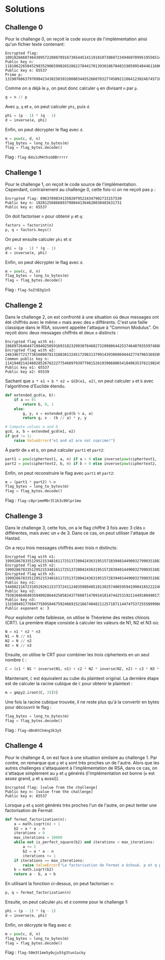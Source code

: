 # Solutions

## Challenge 0

Pour le challenge 0, on reçoit le code source de l'implémentation ainsi qu'un fichier texte contenant:

```text
Encrypted flag: 109182686074643895722088709167365445141191810738607234946970995195565143126326639298491559811626362620220483542471203258202228523397762222029355647206906381060208234693414092826600022194387688047152133633811429546736922384247476585392163233601397539732454039673206946596526550154189673354003367398347349634094
Public key n: 118106226504529835290659902652862270441701393010670403198509548446116062754784895631742671553891360108121798535929655210243116833524376067469193671542849954883259855044690013131911919692051474090274864465256877576012025608338155331729238496718446874151099007504701896133602255803379182471499683549826883906919
Public key e: 65537
Prime p: 13190768637976984234302503932008034455266070327745092110641230246745710909943443108764691767934840058779236981577713301202898617832514492510549730373739809
```

Comme on a déjà le `p`, on peut donc calculer `q` en divisant `n` par `p`.

```python
q = n // p
```

Avec `p`, `q` et `e`, on peut calculer `phi`, puis `d`.

```python
phi = (p - 1) * (q - 1)
d = inverse(e, phi)
```

Enfin, on peut décrypter le flag avec `d`.

```python
m = pow(c, d, n)
flag_bytes = long_to_bytes(m)
flag = flag_bytes.decode()
```

Flag : `flag-B4s1cM4thsG0Brrrrr`

## Challenge 1

Pour le challenge 1, on reçoit le code source de l'implémentation. Cependant, contrairement au challenge 0, cette fois-ci on ne reçoit pas `p` :

```text
Encrypted flag: 8963789834135020795224347902733157530
Public key n: 102812568668937980441364628030483631731
Public key e: 65537
```

On doit factoriser `n` pour obtenir `p` et `q`:

```python
factors = factorint(n)
p, q = factors.keys()
```

On peut ensuite calculer `phi` et `d`:

```python
phi = (p - 1) * (q - 1)
d = inverse(e, phi)
```

Enfin, on peut décrypter le flag avec `d`.

```python
m = pow(c, d, n)
flag_bytes = long_to_bytes(m)
flag = flag_bytes.decode()
```

Flag : `flag-5oItB3g1n5`

## Challenge 2

Dans le challenge 2, on est confronté à une situation où deux messages ont été chiffrés avec le même `n` mais avec des `e` différents. C'est une faille classique dans le RSA, souvent appelée l'attaque à "Common Modulus". On reçoit donc deux messages chiffrés et deux `e` distincts :

```text
Encrypted flag with e1: 28689726464471984025059169318232993078460273209886442537464870355974888638991579001316909915559847253642039942889027715458785887921890991685913066623858066692141396439551507135272690248388212221527918351696136808930939577385332643551868515367824945746400992597126260275260567739704458504887250100888625810473
Encrypted flag with e2: 24634677217736560807813188301324517298313799143930696944427747965369289033302366913857008167212275254432873019849491141635221114106968228983207351990636024265662263907972116273086083369173798015942155844255927609366141240071769784268644137652683967545087600740334041265826459874456456744259034149466527145714
Common public key n: 114194021424602852676222775460979397798152619390680654104963537621902451831836470362082297540629391019670245824664746208852579273180992066701163543676800651644862472034165286115837997798371540779457218633396524675029078054172857587631842213823984073019202305126609289686879378066041784553293227296464240835267
Public key e1: 65537
Public key e2: 65539
```

Sachant que `a * e1 + b * e2 = GCD(e1, e2)`, on peut calculer `a` et `b` avec l'algorithme d'Euclide étendu.

```python
def extended_gcd(a, b):
    if a == 0:
        return b, 0, 1
    else:
        g, y, x = extended_gcd(b % a, a)
        return g, x - (b // a) * y, y

# Compute values a and b
gcd, a, b = extended_gcd(e1, e2)
if gcd != 1:
    raise ValueError("e1 and e2 are not coprime!")
```

À partir de `a` et `b`, on peut calculer `part1` et `part2`:

```python
part1 = pow(ciphertext1, a, n) if a > 0 else inverse(pow(ciphertext1, -a, n), n)
part2 = pow(ciphertext2, b, n) if b > 0 else inverse(pow(ciphertext2, -b, n), n)
```

Enfin, on peut reconstruire le flag avec `part1` et `part2`:

```python
m = (part1 * part2) % n
flag_bytes = long_to_bytes(m)
flag = flag_bytes.decode()
```

Flag : `flag-c0primeM0r3l1k3c00lpr1me`

## Challenge 3

Dans le challenge 3, cette fois, on a le flag chiffré 3 fois avec 3 clés `n` différentes, mais avec un `e` de 3. Dans ce cas, on peut utiliser l'attaque de Hastad.

On a reçu trois messages chiffrés avec trois n distincts:

```text
Encrypted flag with n1: 199928678335129521534816117251372004243631951572839401449003279903518834100069571091320968982602868709474615401880863345470748243593464697149581
Encrypted flag with n2: 199928678335129521534816117251372004243631951572839401449003279903518834100069571091320968982602868709474615401880863345470748243593464697149581
Encrypted flag with n3: 199928678335129521534816117251372004243631951572839401449003279903518834100069571091320968982602868709474615401880863345470748243593464697149581
Public key n1: 54480211672318529261153737241124035909405101302574005959419904185222248701151580652707671645279203400268250230850163373439999964654951210831576161822801074258720709980982470969180223732290113077134400609498948804326517040971517807443980711683259961591714363583442680847697668518057560976362369259216420298403
Public key n2: 79382046464035940928644258582437766071470914181474425319211449180490173805795597095440054550108248272037290249573436385360342167379959811479161881876742176484736522996587026402732941596472990990289448382779421834570297876513900625037542798016936828602732299904413831180969316730354734634154066823621537653891
Public key n3: 131589491776947758958467592466915216674048211257187114474753725558999666809235578734561335457854072350593976835987917502308359338941227671362126329183956008051170900960406428487888159547194071559114213486260052310509275517428526522308881260964985238126236714133674530571333238981213723015011052845742132037563
Public exponent e: 3
```

Pour exploiter cette faiblesse, on utilise le Théorème des restes chinois (CRT). La première étape consiste à calculer les valeurs de N1, N2 et N3 où:

```python
N = n1 * n2 * n3
N1 = N // n1
N2 = N // n2
N3 = N // n3
```

Ensuite, on utilise le CRT pour combiner les trois ciphertexts en un seul nombre `C` :

```python
C = (c1 * N1 * inverse(N1, n1) + c2 * N2 * inverse(N2, n2) + c3 * N3 * inverse(N3, n3)) % N
```

Maintenant, `C` est équivalent au cube du plaintext original. La dernière étape est de calculer la racine cubique de `C` pour obtenir le plaintext :

```python
m = gmpy2.iroot(C, 3)[0]
```

Une fois la racine cubique trouvée, il ne reste plus qu'à la convertir en bytes pour découvrir le flag :

```python
flag_bytes = long_to_bytes(m)
flag = flag_bytes.decode()
```

Flag : `flag-d0n0tCh4ng3k3y5`

## Challenge 4

Pour le challenge 4, on est face à une situation similaire au challenge 1. Par contre, on remarque que `p` et `q` sont très proches un de l'autre. Alors que les autres challenges s'attaquaient à l'implémentation de RSA, dans ce cas, on s'attaque simplement au `p` et `q` générés (l'implémentation est bonne (`e` est assez grand, `p` et `q` aussi)).


```text
Encrypted flag: [value from the challenge]
Public key n: [value from the challenge]
Public key e: 65537
```

Lorsque `p` et `q` sont générés très proches l'un de l'autre, on peut tenter une factorisation de Fermat:

```python
def fermat_factorization(n):
    a = math.isqrt(n) + 1
    b2 = a * a - n
    iterations = 0
    max_iterations = 10000
    while not is_perfect_square(b2) and iterations < max_iterations:
        a += 1
        b2 = a * a - n
        iterations += 1
    if iterations == max_iterations:
        raise ValueError("La factorisation de Fermat a échoué. p et q pourraient ne pas être assez proches.")
    b = math.isqrt(b2)
    return a - b, a + b
```

En utilisant la fonction ci-dessus, on peut factoriser `n`:

```python
p, q = fermat_factorization(n)
```

Ensuite, on peut calculer `phi` et `d` comme pour le challenge 1:

```python
phi = (p - 1) * (q - 1)
d = inverse(e, phi)
```

Enfin, on décrypte le flag avec `d`:

```python
m = pow(c, d, n)
flag_bytes = long_to_bytes(m)
flag = flag_bytes.decode()
```

Flag : `flag-50m3t1me5y0uju5tg3tun1ucky`